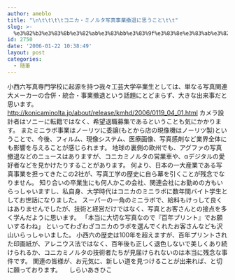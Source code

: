 ```yaml
---
author: ameblo
title: "\n\t\t\t\tコニカ・ミノルタ写真事業撤退に思うこと\t\t"
slug: >-
  %e3%82%b3%e3%83%8b%e3%82%ab%e3%83%bb%e3%83%9f%e3%83%8e%e3%83%ab%e3%82%bf%e5%86%99%e7%9c%9f%e4%ba%8b%e6%a5%ad%e6%92%a4%e9%80%80%e3%81%ab%e6%80%9d%e3%81%86%e3%81%93%e3%81%a8
id: 2750
date: '2006-01-22 10:38:49'
layout: post
categories:
  - 随筆
---
```


小西六写真専門学校に起源を持つ我々工芸大学卒業生としては、単なる写真関連大メーカーの合併・統合・事業撤退という話題にとどまらず、大きな出来事だと思います。 http://konicaminolta.jp/about/release/kmhd/2006/0119_04_01.html カメラ設計者はソニーに転籍ではなく、希望退職募集であるということも気にかかります。 またミニラボ事業はノーリツに委譲(もとから店の現像機はノーリツ製)ということで、今後、フィルム、現像システム、医療画像、写真感剤など業界全体にも影響を与えることが感じられます。 地球の裏側の欧州でも、アグファの写真撤退などのニュースはありますが、コニカミノルタの営業車や、αデジタルの愛好者などを見かけたりすることがあります。 何より、日本の一大産業である写真事業を担ってきたこの2社が、写真工学の歴史に自ら幕を引くことが残念でなりません。 知り合いの卒業生にも何人かこの会社、関連会社にお勤めの方もいらっしゃいますし、私自身、大学時代はコニカのミニラボに数年間バイト学生としてお世話になりました。 スーパーの一角のミニラボで、給料もけっして良くはありませんでしたが、技術と経営だけではなく、写真とお客さんとの接点を多く学んだように思います。 「本当に大切な写真なので『百年プリント』でお願いするわね」 といってわざわざコニカのラボを選んでくれたお客さんなども沢山いらっしゃいました。 小西六の歴史は100年を超えますが、百年プリントされた印画紙が、アレニウス法ではなく、百年後も正しく退色しないで美しくあり続けられるか、コニカミノルタの技術者たちが見届けられないのは本当に残念な事件です。 関連の皆様が、お元気に、新しい道を見つけることが出来れば、と切に願っております。 　しらいあきひこ